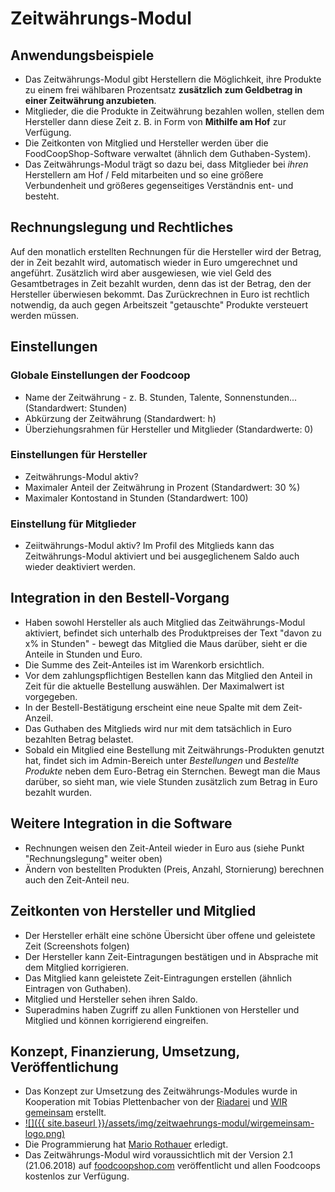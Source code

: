 # Zeitwährungs-Modul

## Anwendungsbeispiele
* Das Zeitwährungs-Modul gibt Herstellern die Möglichkeit, ihre Produkte zu einem frei wählbaren Prozentsatz **zusätzlich zum Geldbetrag in einer Zeitwährung anzubieten**.
* Mitglieder, die die Produkte in Zeitwährung bezahlen wollen, stellen dem Hersteller dann diese Zeit z. B. in Form von **Mithilfe am Hof** zur Verfügung.
* Die Zeitkonten von Mitglied und Hersteller werden über die FoodCoopShop-Software verwaltet (ähnlich dem Guthaben-System).
* Das Zeitwährungs-Modul trägt so dazu bei, dass Mitglieder bei *ihren* Herstellern am Hof / Feld mitarbeiten und so eine größere Verbundenheit und größeres gegenseitiges Verständnis ent- und besteht.

## Rechnungslegung und Rechtliches
Auf den monatlich erstellten Rechnungen für die Hersteller wird der Betrag, der in Zeit bezahlt wird, automatisch wieder in Euro umgerechnet und angeführt. Zusätzlich wird aber ausgewiesen, wie viel Geld des Gesamtbetrages in Zeit bezahlt wurden, denn das ist der Betrag, den der Hersteller überwiesen bekommt. Das Zurückrechnen in Euro ist rechtlich notwendig, da auch gegen Arbeitszeit "getauschte" Produkte versteuert werden müssen.

## Einstellungen

### Globale Einstellungen der Foodcoop
* Name der Zeitwährung - z. B. Stunden, Talente, Sonnenstunden... (Standardwert: Stunden)
* Abkürzung der Zeitwährung (Standardwert: h)
* Überziehungsrahmen für Hersteller und Mitglieder (Standardwerte: 0)

### Einstellungen für Hersteller
* Zeitwährungs-Modul aktiv?
* Maximaler Anteil der Zeitwährung in Prozent (Standardwert: 30 %)
* Maximaler Kontostand in Stunden (Standardwert: 100)

### Einstellung für Mitglieder
* Zeiitwährungs-Modul aktiv? Im Profil des Mitglieds kann das Zeitwährungs-Modul aktiviert und bei ausgeglichenem Saldo auch wieder deaktiviert werden.

## Integration in den Bestell-Vorgang
* Haben sowohl Hersteller als auch Mitglied das Zeitwährungs-Modul aktiviert, befindet sich unterhalb des Produktpreises der Text "davon zu x% in Stunden" - bewegt das Mitglied die Maus darüber, sieht er die Anteile in Stunden und Euro.
* Die Summe des Zeit-Anteiles ist im Warenkorb ersichtlich.
* Vor dem zahlungspflichtigen Bestellen kann das Mitglied den Anteil in Zeit für die aktuelle Bestellung auswählen. Der Maximalwert ist vorgegeben.
* In der Bestell-Bestätigung erscheint eine neue Spalte mit dem Zeit-Anzeil.
* Das Guthaben des Mitglieds wird nur mit dem tatsächlich in Euro bezahlten Betrag belastet.
* Sobald ein Mitglied eine Bestellung mit Zeitwährungs-Produkten genutzt hat, findet sich im Admin-Bereich unter *Bestellungen* und *Bestellte Produkte* neben dem Euro-Betrag ein Sternchen. Bewegt man die Maus darüber, so sieht man, wie viele Stunden zusätzlich zum Betrag in Euro bezahlt wurden. 

## Weitere Integration in die Software
* Rechnungen weisen den Zeit-Anteil wieder in Euro aus (siehe Punkt "Rechnungslegung" weiter oben)
* Ändern von bestellten Produkten (Preis, Anzahl, Stornierung) berechnen auch den Zeit-Anteil neu.

## Zeitkonten von Hersteller und Mitglied
* Der Hersteller erhält eine schöne Übersicht über offene und geleistete Zeit (Screenshots folgen)
* Der Hersteller kann Zeit-Eintragungen bestätigen und in Absprache mit dem Mitglied korrigieren.
* Das Mitglied kann geleistete Zeit-Eintragungen erstellen (ähnlich Eintragen von Guthaben).
* Mitglied und Hersteller sehen ihren Saldo.
* Superadmins haben Zugriff zu allen Funktionen von Hersteller und Mitglied und können korrigierend eingreifen.

## Konzept, Finanzierung, Umsetzung, Veröffentlichung
* Das Konzept zur Umsetzung des Zeitwährungs-Modules wurde in Kooperation mit Tobias Plettenbacher von der [Riadarei](http://www.riadarei.at) und [WIR gemeinsam](http://www.wirgemeinsam.net) erstellt.
* [![]({{ site.baseurl }}/assets/img/zeitwaehrungs-modul/wirgemeinsam-logo.png)](http://www.wirgemeinsam.net)
* Die Programmierung hat [Mario Rothauer](https://www.rothauer-it.com) erledigt.
* Das Zeitwährungs-Modul wird voraussichtlich mit der Version 2.1 (21.06.2018) auf [foodcoopshop.com](https://www.foodcoopshop.com/download) veröffentlicht und allen Foodcoops kostenlos zur Verfügung.
